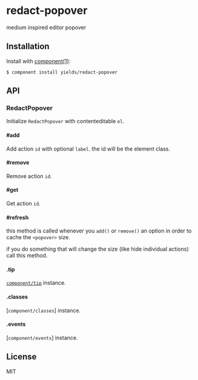 
# redact-popover

  medium inspired editor popover

## Installation

  Install with [component(1)](http://component.io):

    $ component install yields/redact-popover

## API

### RedactPopover

  Initialize `RedactPopover` with contenteditable `el`.

#### #add

  Add action `id` with optional `label`.
  the id will be the element class.

#### #remove

  Remove action `id`.

#### #get

  Get action `id`.

#### #refresh

  this method is called whenever you `add()` or `remove()`
  an option in order to cache the `<popover>` size.

  if you do something that will change the size (like hide individual actions) call this method.

#### .tip

  [`component/tip`](/component/tip) instance.

#### .classes

  [`component/classes`] instance.

#### .events

  [`component/events`] instance.

## License

  MIT
